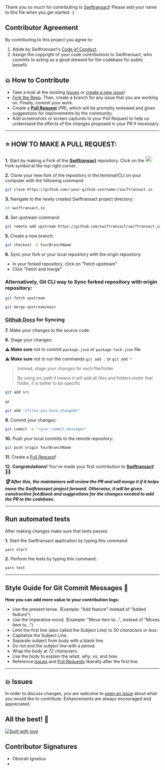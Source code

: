 Thank you so much for contributing to [Swiftransact](https://www.swiftransact.io/)! Please add your name to this file when you get started. :)

## Contributor Agreement

By contributing to this project you agree to:

1. Abide by Swiftransact's [Code of Conduct](https://github.com/swiftransact/swiftransact.io/blob/main/CODE_OF_CONDUCT.md).
2. Assign the copyright of your code contributions to Swiftransact, who commits to acting as a good steward for the codebase for public benefit.

## 💥 How to Contribute

- Take a look at the existing [Issues](https://github.com/swiftransact/swiftransact.io/issues) or [create a new issue](https://github.com/swiftransact/swiftransact.io/issues/new)!
- [Fork the Repo](https://github.com/swiftransact/swiftransact.io/fork). Then, create a branch for any issue that you are working on. Finally, commit your work.
- Create a **[Pull Request](https://github.com/swiftransact/swiftransact.io/compare)** (_PR_), which will be promptly reviewed and given suggestions for improvements by the community.
- Add screenshots or screen captures to your Pull Request to help us understand the effects of the changes proposed in your PR if necessary.

---

## ⭐ HOW TO MAKE A PULL REQUEST:

**1.** Start by making a Fork of the [**Swiftransact**](https://github.com/swiftransact/swiftransact.io) repository. Click on the <a href="https://github.com/swiftransact/swiftransact.io/fork"><img src="https://i.imgur.com/G4z1kEe.png" height="21" width="21"></a>Fork symbol at the top right corner.

**2.** Clone your new fork of the repository in the terminal/CLI on your computer with the following command:

```bash
git clone https://github.com/<your-github-username>/swiftransact.io
```

**3.** Navigate to the newly created Swiftransact project directory:

```bash
cd swiftransact.io
```

**4.** Set upstream command:

```bash
git remote add upstream https://github.com/swiftransact/swiftransact.io.git
```

**5.** Create a new branch:

```bash
git checkout -b YourBranchName
```

**6.** Sync your fork or your local repository with the origin repository:

- In your forked repository, click on "Fetch upstream"
- Click "Fetch and merge"

### Alternatively, Git CLI way to Sync forked repository with origin repository:

```bash
git fetch upstream
```

```bash
git merge upstream/main
```

### [Github Docs](https://docs.github.com/en/github/collaborating-with-pull-requests/addressing-merge-conflicts/resolving-a-merge-conflict-on-github) for Syncing

**7.** Make your changes to the source code.

**8.** Stage your changes:

⚠️ **Make sure** not to commit `package.json` or `package-lock.json` file

⚠️ **Make sure** not to run the commands `git add .` or `git add *`

> Instead, stage your changes for each file/folder
>
> By using src path it means it will add all files and folders under that folder, it is better to be specific

```bash
git add src
```

_or_

```bash
git add "<files_you_have_changed>"
```

**9.** Commit your changes:

```bash
git commit -m "<your_commit_message>"
```

**10.** Push your local commits to the remote repository:

```bash
git push origin YourBranchName
```

**11.** Create a [Pull Request](https://help.github.com/en/github/collaborating-with-issues-and-pull-requests/creating-a-pull-request)!

**12.** **Congratulations!** You've made your first contribution to [**Swiftransact**](https://github.com/swiftransact/swiftransact.io/graphs/contributors)! 🙌🏼

**_:trophy: After this, the maintainers will review the PR and will merge it if it helps move the Swiftransact project forward. Otherwise, it will be given constructive feedback and suggestions for the changes needed to add the PR to the codebase._**

---

## Run automated tests

After making changes make sure that tests passes

**1.** Start the Swiftransact application by typing this command:

```bash
yarn start
```

**2.** Perform the tests by typing this command:

```bash
yarn test
```

---

## Style Guide for Git Commit Messages :memo:

**How you can add more value to your contribution logs:**

- Use the present tense. (Example: "Add feature" instead of "Added feature")
- Use the imperative mood. (Example: "Move item to...", instead of "Moves item to...")
- Limit the first line (also called the Subject Line) to _50 characters or less_.
- Capitalize the Subject Line.
- Separate subject from body with a blank line.
- Do not end the subject line with a period.
- Wrap the body at _72 characters_.
- Use the body to explain the _what_, _why_, _vs_, and _how_.
- Reference [Issues](https://github.com/swiftransact/swiftransact.io/issues) and [Pull Requests](https://github.com/swiftransact/swiftransact.io/pulls) liberally after the first line.

---

## 💥 Issues

In order to discuss changes, you are welcome to [open an issue](https://github.com/swiftransact/swiftransact.io/issues/new/choose) about what you would like to contribute. Enhancements are always encouraged and appreciated.

## All the best! 🥇

[![built with love](https://forthebadge.com/images/badges/built-with-love.svg)](https://www.swiftransact.io/)

## Contributor Signatures

- Obiorah Ignatius
-
